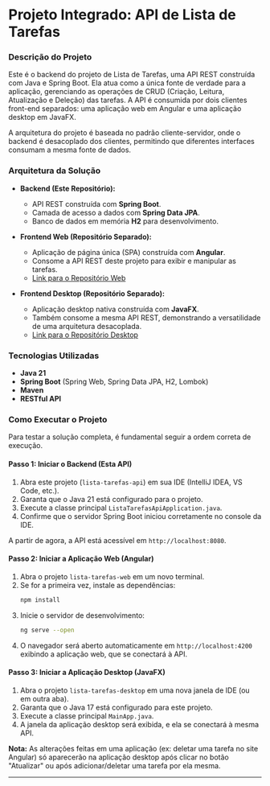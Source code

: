 # Projeto Integrado: API de Lista de Tarefas

### Descrição do Projeto

Este é o backend do projeto de Lista de Tarefas, uma API REST construída com Java e Spring Boot. Ela atua como a única fonte de verdade para a aplicação, gerenciando as operações de CRUD (Criação, Leitura, Atualização e Deleção) das tarefas. A API é consumida por dois clientes front-end separados: uma aplicação web em Angular e uma aplicação desktop em JavaFX.

A arquitetura do projeto é baseada no padrão cliente-servidor, onde o backend é desacoplado dos clientes, permitindo que diferentes interfaces consumam a mesma fonte de dados.

### Arquitetura da Solução

-   **Backend (Este Repositório):**
    -   API REST construída com **Spring Boot**.
    -   Camada de acesso a dados com **Spring Data JPA**.
    -   Banco de dados em memória **H2** para desenvolvimento.

-   **Frontend Web (Repositório Separado):**
    -   Aplicação de página única (SPA) construída com **Angular**.
    -   Consome a API REST deste projeto para exibir e manipular as tarefas.
    -   [Link para o Repositório Web](https://github.com/SeuUsuario/lista-tarefas-web)

-   **Frontend Desktop (Repositório Separado):**
    -   Aplicação desktop nativa construída com **JavaFX**.
    -   Também consome a mesma API REST, demonstrando a versatilidade de uma arquitetura desacoplada.
    -   [Link para o Repositório Desktop](https://github.com/SeuUsuario/lista-tarefas-desktop)

### Tecnologias Utilizadas

-   **Java 21**
-   **Spring Boot** (Spring Web, Spring Data JPA, H2, Lombok)
-   **Maven**
-   **RESTful API**

### Como Executar o Projeto

Para testar a solução completa, é fundamental seguir a ordem correta de execução.

#### Passo 1: Iniciar o Backend (Esta API)

1.  Abra este projeto (`lista-tarefas-api`) em sua IDE (IntelliJ IDEA, VS Code, etc.).
2.  Garanta que o Java 21 está configurado para o projeto.
3.  Execute a classe principal `ListaTarefasApiApplication.java`.
4.  Confirme que o servidor Spring Boot iniciou corretamente no console da IDE.

A partir de agora, a API está acessível em `http://localhost:8080`.

#### Passo 2: Iniciar a Aplicação Web (Angular)

1.  Abra o projeto `lista-tarefas-web` em um novo terminal.
2.  Se for a primeira vez, instale as dependências:
    ```bash
    npm install
    ```
3.  Inicie o servidor de desenvolvimento:
    ```bash
    ng serve --open
    ```
4.  O navegador será aberto automaticamente em `http://localhost:4200` exibindo a aplicação web, que se conectará à API.

#### Passo 3: Iniciar a Aplicação Desktop (JavaFX)

1.  Abra o projeto `lista-tarefas-desktop` em uma nova janela de IDE (ou em outra aba).
2.  Garanta que o Java 17 está configurado para este projeto.
3.  Execute a classe principal `MainApp.java`.
4.  A janela da aplicação desktop será exibida, e ela se conectará à mesma API.

**Nota:** As alterações feitas em uma aplicação (ex: deletar uma tarefa no site Angular) só aparecerão na aplicação desktop após clicar no botão "Atualizar" ou após adicionar/deletar uma tarefa por ela mesma.

---
